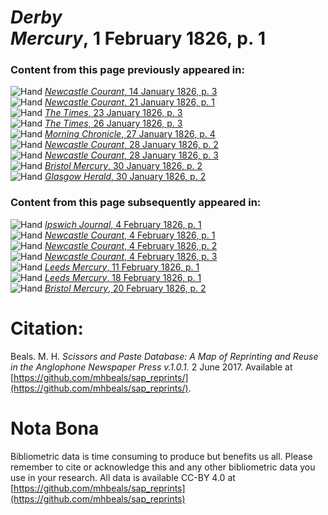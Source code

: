 # *Derby Mercury*, 1 February 1826, p. 1  
  
### Content from this page previously appeared in:  
![Hand](http://scissorsandpaste.net/wp-content/uploads/2017/06/smallhandpointer.png) [*Newcastle Courant*, 14 January 1826, p. 3](https://mhbeals.github.io/sap_html/Newcastle-Courant/Newcastle-Courant-14-January-1826-p-3)  
![Hand](http://scissorsandpaste.net/wp-content/uploads/2017/06/smallhandpointer.png) [*Newcastle Courant*, 21 January 1826, p. 1](https://mhbeals.github.io/sap_html/Newcastle-Courant/Newcastle-Courant-21-January-1826-p-1)  
![Hand](http://scissorsandpaste.net/wp-content/uploads/2017/06/smallhandpointer.png) [*The Times*, 23 January 1826, p. 3](https://mhbeals.github.io/sap_html/The-Times/The-Times-23-January-1826-p-3)  
![Hand](http://scissorsandpaste.net/wp-content/uploads/2017/06/smallhandpointer.png) [*The Times*, 26 January 1826, p. 3](https://mhbeals.github.io/sap_html/The-Times/The-Times-26-January-1826-p-3)  
![Hand](http://scissorsandpaste.net/wp-content/uploads/2017/06/smallhandpointer.png) [*Morning Chronicle*, 27 January 1826, p. 4](https://mhbeals.github.io/sap_html/Morning-Chronicle/Morning-Chronicle-27-January-1826-p-4)  
![Hand](http://scissorsandpaste.net/wp-content/uploads/2017/06/smallhandpointer.png) [*Newcastle Courant*, 28 January 1826, p. 2](https://mhbeals.github.io/sap_html/Newcastle-Courant/Newcastle-Courant-28-January-1826-p-2)  
![Hand](http://scissorsandpaste.net/wp-content/uploads/2017/06/smallhandpointer.png) [*Newcastle Courant*, 28 January 1826, p. 3](https://mhbeals.github.io/sap_html/Newcastle-Courant/Newcastle-Courant-28-January-1826-p-3)  
![Hand](http://scissorsandpaste.net/wp-content/uploads/2017/06/smallhandpointer.png) [*Bristol Mercury*, 30 January 1826, p. 2](https://mhbeals.github.io/sap_html/Bristol-Mercury/Bristol-Mercury-30-January-1826-p-2)  
![Hand](http://scissorsandpaste.net/wp-content/uploads/2017/06/smallhandpointer.png) [*Glasgow Herald*, 30 January 1826, p. 2](https://mhbeals.github.io/sap_html/Glasgow-Herald/Glasgow-Herald-30-January-1826-p-2)  
  
### Content from this page subsequently appeared in:  
![Hand](http://scissorsandpaste.net/wp-content/uploads/2017/06/smallhandpointer.png) [*Ipswich Journal*, 4 February 1826, p. 1](https://mhbeals.github.io/sap_html/Ipswich-Journal/Ipswich-Journal-4-February-1826-p-1)  
![Hand](http://scissorsandpaste.net/wp-content/uploads/2017/06/smallhandpointer.png) [*Newcastle Courant*, 4 February 1826, p. 1](https://mhbeals.github.io/sap_html/Newcastle-Courant/Newcastle-Courant-4-February-1826-p-1)  
![Hand](http://scissorsandpaste.net/wp-content/uploads/2017/06/smallhandpointer.png) [*Newcastle Courant*, 4 February 1826, p. 2](https://mhbeals.github.io/sap_html/Newcastle-Courant/Newcastle-Courant-4-February-1826-p-2)  
![Hand](http://scissorsandpaste.net/wp-content/uploads/2017/06/smallhandpointer.png) [*Newcastle Courant*, 4 February 1826, p. 3](https://mhbeals.github.io/sap_html/Newcastle-Courant/Newcastle-Courant-4-February-1826-p-3)  
![Hand](http://scissorsandpaste.net/wp-content/uploads/2017/06/smallhandpointer.png) [*Leeds Mercury*, 11 February 1826, p. 1](https://mhbeals.github.io/sap_html/Leeds-Mercury/Leeds-Mercury-11-February-1826-p-1)  
![Hand](http://scissorsandpaste.net/wp-content/uploads/2017/06/smallhandpointer.png) [*Leeds Mercury*, 18 February 1826, p. 1](https://mhbeals.github.io/sap_html/Leeds-Mercury/Leeds-Mercury-18-February-1826-p-1)  
![Hand](http://scissorsandpaste.net/wp-content/uploads/2017/06/smallhandpointer.png) [*Bristol Mercury*, 20 February 1826, p. 2](https://mhbeals.github.io/sap_html/Bristol-Mercury/Bristol-Mercury-20-February-1826-p-2)  


# Citation: 

Beals. M. H. *Scissors and Paste Database: A Map of Reprinting and Reuse in the Anglophone Newspaper Press v.1.0.1.* 2 June 2017. Available at [https://github.com/mhbeals/sap_reprints/](https://github.com/mhbeals/sap_reprints/). 

# Nota Bona

Bibliometric data is time consuming to produce but benefits us all. Please remember to cite or acknowledge this and any other bibliometric data you use in your research. All data is available CC-BY 4.0 at [https://github.com/mhbeals/sap_reprints](https://github.com/mhbeals/sap_reprints)